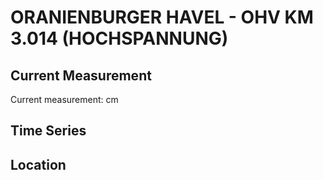 # ORANIENBURGER HAVEL - OHV KM 3.014 (HOCHSPANNUNG)

## Current Measurement

Current measurement: <Value topic="rivers/pegel-online/OHV/OHV KM 3.014 (HOCHSPANNUNG)/measurementValue"/> cm

## Time Series

<TimeSeries topic="rivers/pegel-online/OHV/OHV KM 3.014 (HOCHSPANNUNG)/measurementValue" period="week" />

## Location

<WorldMap>
  <Marker lat="52.762438001513964" lon="13.236016085215466" labelTopic="rivers/pegel-online/OHV/OHV KM 3.014 (HOCHSPANNUNG)" />
</WorldMap>
